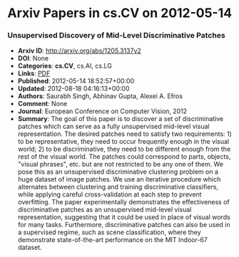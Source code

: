 # Arxiv Papers in cs.CV on 2012-05-14
### Unsupervised Discovery of Mid-Level Discriminative Patches
- **Arxiv ID**: http://arxiv.org/abs/1205.3137v2
- **DOI**: None
- **Categories**: **cs.CV**, cs.AI, cs.LG
- **Links**: [PDF](http://arxiv.org/pdf/1205.3137v2)
- **Published**: 2012-05-14 18:52:57+00:00
- **Updated**: 2012-08-18 04:16:13+00:00
- **Authors**: Saurabh Singh, Abhinav Gupta, Alexei A. Efros
- **Comment**: None
- **Journal**: European Conference on Computer Vision, 2012
- **Summary**: The goal of this paper is to discover a set of discriminative patches which can serve as a fully unsupervised mid-level visual representation. The desired patches need to satisfy two requirements: 1) to be representative, they need to occur frequently enough in the visual world; 2) to be discriminative, they need to be different enough from the rest of the visual world. The patches could correspond to parts, objects, "visual phrases", etc. but are not restricted to be any one of them. We pose this as an unsupervised discriminative clustering problem on a huge dataset of image patches. We use an iterative procedure which alternates between clustering and training discriminative classifiers, while applying careful cross-validation at each step to prevent overfitting. The paper experimentally demonstrates the effectiveness of discriminative patches as an unsupervised mid-level visual representation, suggesting that it could be used in place of visual words for many tasks. Furthermore, discriminative patches can also be used in a supervised regime, such as scene classification, where they demonstrate state-of-the-art performance on the MIT Indoor-67 dataset.



